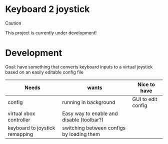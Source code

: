 # Keyboard 2 joystick

> [!CAUTION]
> This project is currently under development!

# Development

Goal: have something that converts keyboard inputs to a virtual joystick based on an easily editable config file

| Needs             | wants | Nice to have |
| --------          | ------- | ---- |
| config            | running in background    |  GUI to edit config   |
| virtual xbox controller  | Easy way to enable and disable (toolbar?)   |    |
| keyboard to joystick remapping |  switching between configs by loading them   |   |
